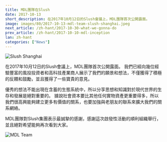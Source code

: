 ```yaml
---
title: MDL團隊在Slush
date: 2017-10-13
short_description: 在2017年10月12日的Slush會議上，MDL團隊首次公開露面。
image: images/80/2017-10-13-mdl-team-slush-shanghai.jpeg
next_article: /zh-hant/2017-10-30-what-we-gonna-do
prev_article: /zh-hant/2017-10-10-mdl-inception
lan: zh-hant
categories: ["News"]
---
```


![Slush Shanghai](https://ipfs.io/ipfs/QmcN4PPiFfizycvjp5xteL2RPjresxXCau51USXifKLcdP)

在2017年10月12日的Slush會議上，MDL團隊首次公開露面。 我們已經向幾位經驗豐富的風投投資者和高科技產業商人展示了我們的願景和想法，不僅獲得了積極的反饋和鼓勵，並且獲得了一些寶貴的意見。

優秀的想法不能出現在含蓄的生態系統中，所以分享思想和知識對於現代世界的生存和發展是絕對重要的。 據說社會資本要比其他任何實物資產更重要得多，所以我們很高興能夠建立更多有價值的關系，也要加強與老朋友的聯系來擴大我們的關系網絡。

MDL團隊對Slush集團表示最誠摯的感謝，感謝這次啟發性活動的順利組織舉行，並且絕對希望能夠再次看到大家。

![MDL Team](https://ipfs.io/ipfs/QmWuLRdCaiGCN2ko5fAFjHk8uwnvFMFH2j5HCPojPu7GKQ)
